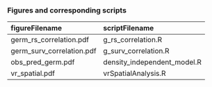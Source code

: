 
### Figures and corresponding scripts

| figureFilename              | scriptFilename                |
| :-------------------------- | :---------------------------- |
| germ\_rs\_correlation.pdf   | g\_rs\_correlation.R          |
| germ\_surv\_correlation.pdf | g\_surv\_correlation.R        |
| obs\_pred\_germ.pdf         | density\_independent\_model.R |
| vr\_spatial.pdf             | vrSpatialAnalysis.R           |

<br>
